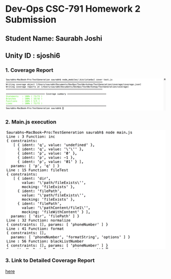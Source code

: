 # Dev-Ops CSC-791 Homework 2 Submission

## Student Name: Saurabh Joshi
## Unity ID    : sjoshi6

### 1. Coverage Report
![ScreenShot](Coverage.png)

### 2. Main.js execution
![ScreenShot](MainExec.png)

### 3. Link to Detailed Coverage Report
[here](https://github.com/sjoshi6/DevOps-HW2/blob/master/coverage/lcov-report/TestGeneration/index.html)
